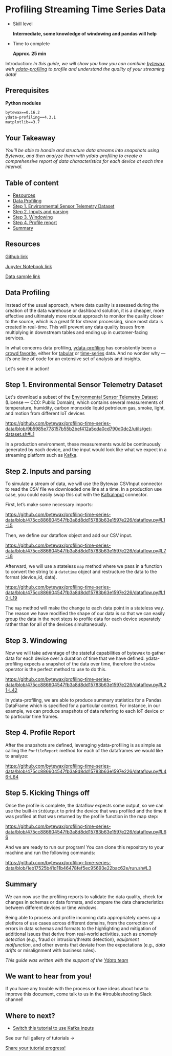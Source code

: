 # Profiling Streaming Time Series Data

- Skill level
    
    **Intermediate, some knowledge of windowing and pandas will help**
    
- Time to complete
    
    **Approx. 25 min**
    

Introduction: *In this guide, we will show you how you can combine [bytewax](https://github.com/bytewax/bytewax) with [ydata-profiling](https://github.com/ydataai/ydata-profiling) to profile and understand the quality of your streaming data!*

## ****Prerequisites****

**Python modules** 
```txt
bytewax==0.16.2 
ydata-profiling==4.3.1
matplotlib==3.7
```

## Your Takeaway

*You'll be able to handle and structure data streams into snapshots using Bytewax, and then analyze them with ydata-profiling to create a comprehensive report of data characteristics for each device at each time interval.*

## Table of content

- [Resources](https://github.com/bytewax/profiling-time-series-data/tree/main#resources)
- [Data Profiling](https://github.com/bytewax/profiling-time-series-data/tree/main#data-profiling)
- [Step 1. Environmental Sensor Telemetry Dataset](https://github.com/bytewax/profiling-time-series-data/tree/main#step-1-environmental-sensor-telemetry-dataset)
- [Step 2. Inputs and parsing](https://github.com/bytewax/profiling-time-series-data/tree/main#step-2-inputs-and-parsing)
- [Step 3. Windowing](https://github.com/bytewax/profiling-time-series-data/tree/main#step-3-windowing)
- [Step 4. Profile report](https://github.com/bytewax/profiling-time-series-data/tree/main#step-4-profile-report)
- [Summary](https://github.com/bytewax/profiling-time-series-data/tree/main#summary)

## Resources

[Github link](https://github.com/bytewax/profiling-time-series-data)

[Jupyter Notebook link](https://colab.research.google.com/gist/awmatheson/d30d520f693d1ddc4319ab3bc87eccf2/ydata-profiling-streaming.ipynb)

[Data sample link](https://www.kaggle.com/datasets/garystafford/environmental-sensor-data-132k)

## Data Profiling

Instead of the usual approach, where data quality is assessed during the creation of the data warehouse or dashboard solution, it is a cheaper, more effective and ultimately more robust approach to monitor the quality closer to the source, which is a great fit for stream processing, since most data is created in real-time. This will prevent any data quality issues from multiplying in downstream tables and ending up in customer-facing services.

In what concerns data profiling, [ydata-profiling](https://github.com/ydataai/ydata-profiling) has consistently been a [crowd favorite](https://medium.com/ydata-ai/auditing-data-quality-with-pandas-profiling-b1bf1919f856), either for [tabular](https://ydata-profiling.ydata.ai/docs/master/pages/getting_started/examples.html) or [time-series](https://medium.com/towards-data-science/how-to-do-an-eda-for-time-series-cbb92b3b1913) data. And no wonder why — it’s one line of code for an extensive set of analysis and insights.

Let's see it in action!

## Step 1. Environmental Sensor Telemetry Dataset 

Let's download a subset of the [Environmental Sensor Telemetry Dataset](https://www.kaggle.com/datasets/garystafford/environmental-sensor-data-132k) (License — CC0: Public Domain), which contains several measurements of temperature, humidity, carbon monoxide liquid petroleum gas, smoke, light, and motion from different IoT devices

https://github.com/bytewax/profiling-time-series-data/blob/9b5985e778157b55b2bef412a5cda0cd790d0dc2/utils/get-dataset.sh#L1

In a production environment, these measurements would be continuously generated by each device, and the input would look like what we expect in a streaming platform such as [Kafka](https://bytewax.io/guides/enriching-streaming-data). 

## Step 2. Inputs and parsing

To simulate a stream of data, we will use the Bytewax CSVInput connector to read the CSV file we downloaded one line at a time. In a production use case, you could easily swap this out with the [KafkaInput](https://www.bytewax.io/apidocs/bytewax.connectors/kafka) connector.

First, let’s make some necessary imports:

https://github.com/bytewax/profiling-time-series-data/blob/475cc886604547fb3a8d8dd15783b63e1597e226/dataflow.py#L1-L5

Then, we define our dataflow object and add our CSV input.

https://github.com/bytewax/profiling-time-series-data/blob/475cc886604547fb3a8d8dd15783b63e1597e226/dataflow.py#L7-L8

Afterward, we will use a stateless `map` method where we pass in a function to convert the string to a `datetime` object and restructure the data to the format (device_id, data).

https://github.com/bytewax/profiling-time-series-data/blob/475cc886604547fb3a8d8dd15783b63e1597e226/dataflow.py#L10-L19

The `map` method will make the change to each data point in a stateless way. The reason we have modified the shape of our data is so that we can easily group the data in the next steps to profile data for each device separately rather than for all of the devices simultaneously.


## Step 3. Windowing
Now we will take advantage of the stateful capabilities of bytewax to gather data for each device over a duration of time that we have defined. ydata-profiling expects a snapshot of the data over time, therefore the `window` operator is the perfect method to use to do this.

https://github.com/bytewax/profiling-time-series-data/blob/475cc886604547fb3a8d8dd15783b63e1597e226/dataflow.py#L21-L42

In ydata-profiling, we are able to produce summary statistics for a Pandas DataFrame which is specified for a particular context. For instance, in our example, we can produce snapshots of data referring to each IoT device or to particular time frames.


## Step 4. Profile Report

After the snapshots are defined, leveraging ydata-profiling is as simple as calling the `PorfileReport` method for each of the dataframes we would like to analyze:

https://github.com/bytewax/profiling-time-series-data/blob/475cc886604547fb3a8d8dd15783b63e1597e226/dataflow.py#L46-L64

## Step 5. Kicking Things off
Once the profile is complete, the dataflow expects some output, so we can use the built-in `StdOutput` to print the device that was profiled and the time it was profiled at that was returned by the profile function in the map step:

https://github.com/bytewax/profiling-time-series-data/blob/475cc886604547fb3a8d8dd15783b63e1597e226/dataflow.py#L66

And we are ready to run our program! You can clone this repository to your machine and run the following commands:

https://github.com/bytewax/profiling-time-series-data/blob/1eb17525b41d11b46478fef5ec95693e22bac62e/run.sh#L3

## Summary

We can now use the profiling reports to validate the data quality, check for changes in schemas or data formats, and compare the data characteristics between different devices or time windows.

Being able to process and profile incoming data appropriately opens up a plethora of use cases across different domains, from the correction of errors in data schemas and formats to the highlighting and mitigation of additional issues that derive from real-world activities, such as *anomaly detection* (e.g., fraud or intrusion/threats detection), *equipment malfunction*, and other events that deviate from the expectations (e.g., *data drifts* or misalignment with business rules).

_This guide was written with the support of the [Ydata team](https://ydata.ai/)_

## We want to hear from you!

If you have any trouble with the process or have ideas about how to improve this document, come talk to us in the #troubleshooting Slack channel!

## Where to next?

- [Switch this tutorial to use Kafka inputs](https://bytewax.io/guides/enriching-streaming-data)

See our full gallery of tutorials →

[Share your tutorial progress!](https://twitter.com/intent/tweet?text=I%27m%20mastering%20data%20streaming%20with%20%40bytewax!%20&url=https://bytewax.io/tutorials/&hashtags=Bytewax,Tutorials)
